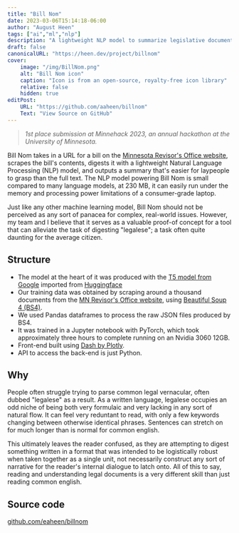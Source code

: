 ```yaml
---
title: "Bill Nom"
date: 2023-03-06T15:14:18-06:00
author: "August Heen"
tags: ["ai","ml","nlp"]
description: "A lightweight NLP model to summarize legislative documents." 
draft: false
canonicalURL: "https://heen.dev/project/billnom"
cover:
    image: "/img/BillNom.png"
    alt: "Bill Nom icon"
    caption: "Icon is from an open-source, royalty-free icon library"
    relative: false
    hidden: true
editPost:
    URL: "https://github.com/aaheen/billnom"
    Text: "View Source on GitHub"
---
```


> *1st place submission at Minnehack 2023, an annual hackathon at the University of Minnesota.*

Bill Nom takes in a URL for a bill on the [Minnesota Revisor's Office website](https://www.revisor.mn.gov/), scrapes the bill's contents, digests it with a lightweight Natural Language Processing (NLP) model, and outputs a summary that's easier for laypeople to grasp than the full text. The NLP model powering Bill Nom is small compared to many language models, at 230 MB, it can easily run under the memory and processing power limitations of a consumer-grade laptop.

Just like any other machine learning model, Bill Nom should not be perceived as any sort of panacea for complex, real-world issues. However, my team and I believe that it serves as a valuable proof-of concept for a tool that can alleviate the task of digesting "legalese"; a task often quite daunting for the average citizen.

## Structure

- The model at the heart of it was produced with the [T5 model from Google](https://huggingface.co/google/flan-t5-small) imported from [Huggingface](https://huggingface.co/)
- Our training data was obtained by scraping around a thousand documents from the [MN Revisor's Office website](https://www.revisor.mn.gov/), using [Beautiful Soup 4 (BS4)](https://beautiful-soup-4.readthedocs.io/en/latest/#).
- We used Pandas dataframes to process the raw JSON files produced by BS4.
- It was trained in a Jupyter notebook with PyTorch, which took approximately three hours to complete running on an Nvidia 3060 12GB.
- Front-end built using [Dash by Plotly](https://dash.plotly.com/). 
- API to access the back-end is just Python.

## Why

People often struggle trying to parse common legal vernacular, often dubbed "legalese" as a result. As a written language, legalese occupies an odd niche of being both very formulaic and very lacking in any sort of natural flow. It can feel very reduntant to read, with only a few keywords changing between otherwise identical phrases. Sentences can stretch on for much longer than is normal for common english.

This ultimately leaves the reader confused, as they are attempting to digest something written in a format that was intended to be logistically robust when taken together as a single unit, not necessarily construct any sort of narrative for the reader's internal dialogue to latch onto. All of this to say, reading and understanding legal documents is a very different skill than just reading common english.

## Source code

[github.com/eaheen/billnom](https://git.heen.dev/billnom)

